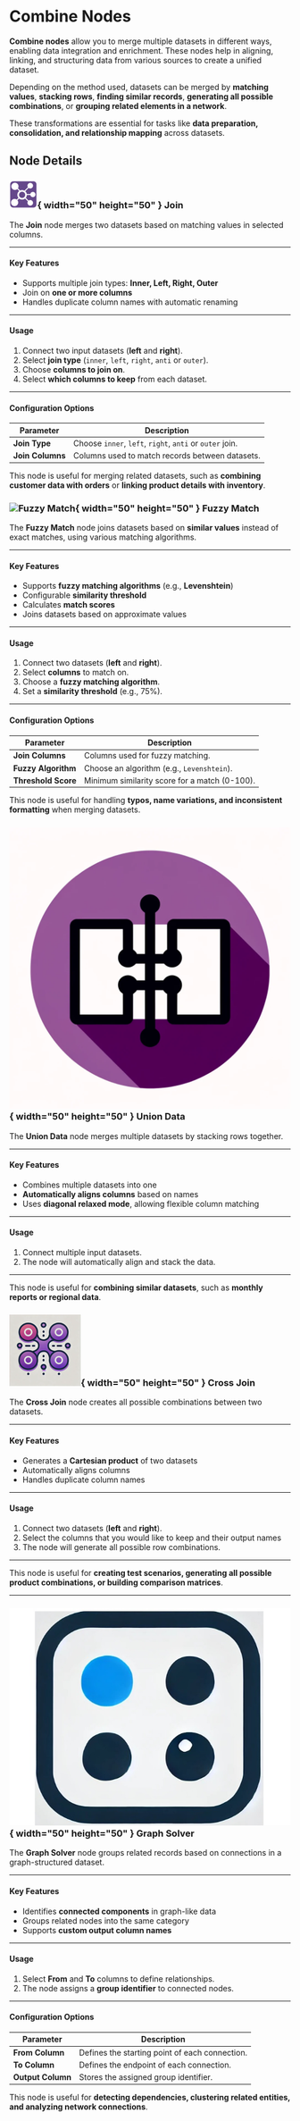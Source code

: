 # Combine Nodes  

**Combine nodes** allow you to merge multiple datasets in different ways, enabling data integration and enrichment. These nodes help in aligning, linking, and structuring data from various sources to create a unified dataset.  

Depending on the method used, datasets can be merged by **matching values**, **stacking rows**, **finding similar records**, **generating all possible combinations**, or **grouping related elements in a network**.  

These transformations are essential for tasks like **data preparation, consolidation, and relationship mapping** across datasets.

## Node Details

### ![Join](../assets/images/nodes/join.png){ width="50" height="50" } Join  

The **Join** node merges two datasets based on matching values in selected columns.

---

#### **Key Features**  
- Supports multiple join types: **Inner, Left, Right, Outer**  
- Join on **one or more columns**  
- Handles duplicate column names with automatic renaming  

---

#### **Usage**  
1. Connect two input datasets (**left** and **right**).  
2. Select **join type** (`inner`, `left`, `right`, `anti` or `outer`).  
3. Choose **columns to join on**.  
4. Select **which columns to keep** from each dataset.  

---

#### **Configuration Options**  

| Parameter         | Description                                              |
|------------------|----------------------------------------------------------|
| **Join Type**    | Choose `inner`, `left`, `right`, `anti` or `outer` join. |
| **Join Columns** | Columns used to match records between datasets.          |

This node is useful for merging related datasets, such as **combining customer data with orders** or **linking product details with inventory**.


### ![Fuzzy Match](../assets/images/nodes/fuzzy_match.png){ width="50" height="50" } Fuzzy Match  

The **Fuzzy Match** node joins datasets based on **similar values** instead of exact matches, using various matching algorithms.

---

#### **Key Features**  
- Supports **fuzzy matching algorithms** (e.g., **Levenshtein**)  
- Configurable **similarity threshold**  
- Calculates **match scores**  
- Joins datasets based on approximate values  

---

#### **Usage**  
1. Connect two datasets (**left** and **right**).  
2. Select **columns** to match on.  
3. Choose a **fuzzy matching algorithm**.  
4. Set a **similarity threshold** (e.g., 75%).  

---

#### **Configuration Options**  

| Parameter           | Description                                   |
|---------------------|-----------------------------------------------|
| **Join Columns**    | Columns used for fuzzy matching.              |
| **Fuzzy Algorithm** | Choose an algorithm (e.g., `Levenshtein`).    |
| **Threshold Score** | Minimum similarity score for a match (0-100). |

This node is useful for handling **typos, name variations, and inconsistent formatting** when merging datasets.


### ![Union Data](../assets/images/nodes/union.png){ width="50" height="50" } Union Data  

The **Union Data** node merges multiple datasets by stacking rows together.

---

#### **Key Features**  

- Combines multiple datasets into one  
- **Automatically aligns columns** based on names  
- Uses **diagonal relaxed mode**, allowing flexible column matching  

---

#### **Usage**  

1. Connect multiple input datasets.  
2. The node will automatically align and stack the data.  

---

This node is useful for **combining similar datasets**, such as **monthly reports or regional data**.


### ![Cross Join](../assets/images/nodes/cross_join.png){ width="50" height="50" } Cross Join

The **Cross Join** node creates all possible combinations between two datasets.

---

#### **Key Features**  

- Generates a **Cartesian product** of two datasets  
- Automatically aligns columns  
- Handles duplicate column names  

---

#### **Usage**  

1. Connect two datasets (**left** and **right**).
2. Select the columns that you would like to keep and their output names
3. The node will generate all possible row combinations.  

---

This node is useful for **creating test scenarios, generating all possible product combinations, or building comparison matrices**.

---

### ![Graph Solver](../assets/images/nodes/graph_solver.png){ width="50" height="50" } Graph Solver

The **Graph Solver** node groups related records based on connections in a graph-structured dataset.

---

#### **Key Features**  
- Identifies **connected components** in graph-like data  
- Groups related nodes into the same category  
- Supports **custom output column names**  

---

#### **Usage**  
1. Select **From** and **To** columns to define relationships.  
2. The node assigns a **group identifier** to connected nodes.  

---

#### **Configuration Options**  

| Parameter           | Description                                      |
|--------------------|--------------------------------------------------|
| **From Column**    | Defines the starting point of each connection.  |
| **To Column**      | Defines the endpoint of each connection.        |
| **Output Column**  | Stores the assigned group identifier.           |

This node is useful for **detecting dependencies, clustering related entities, and analyzing network connections**.
